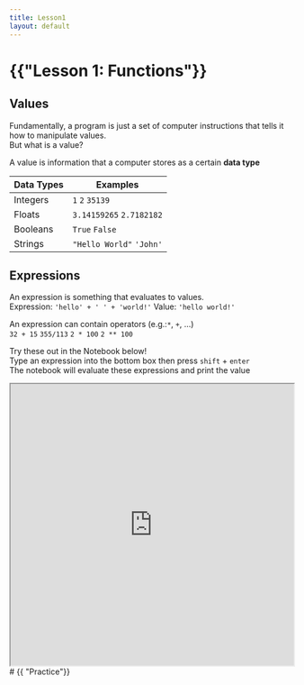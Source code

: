 ```yaml
---
title: Lesson1
layout: default
---
```


# {{"Lesson 1: Functions"}}

## Values

Fundamentally, a program is just a set of computer instructions that tells it how to manipulate values.\
But what is a value?


A value is information that a computer stores as a certain **data type**


| **Data Types** | **Examples**         |
|----------------|----------------------|
| Integers       | ```1``` ```2``` ```35139``` |
| Floats         | ```3.14159265``` ```2.7182182``` |
| Booleans       | ```True``` ```False```           |
| Strings        | ```"Hello World"``` ```'John'``` |

## Expressions

An expression is something that evaluates to values.\
Expression: ```'hello' + ' ' + 'world!'```
Value: ```'hello world!'```


An expression can contain operators (e.g.:```*```, ```+```, ...)\
```32 + 15```
```355/113```
```2 * 100```
```2 ** 100```


Try these out in the Notebook below!\
Type an expression into the bottom box then press ```shift``` + ```enter```\
The notebook will evaluate these expressions and print the value


<iframe
  src="https://jupyterlite.github.io/demo/repl/index.html?kernel=python&toolbar=1"
  width="100%"
  height="500px"
>
</iframe>
# {{ "Practice"}}

<!--
You can use HTML elements in Markdown, such as the comment element, and they won't
be affected by a markdown parser. However, if you create an HTML element in your
markdown file, you cannot use markdown syntax within that element's contents.
-->